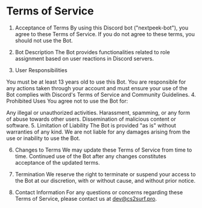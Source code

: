 # Terms of Service

1. Acceptance of Terms By using this Discord bot ("nextpeek-bot"), you agree to these Terms of Service. If you do not agree to these terms, you should not use the Bot.

2. Bot Description The Bot provides functionalities related to role assignment based on user reactions in Discord servers.

3. User Responsibilities

You must be at least 13 years old to use this Bot.
You are responsible for any actions taken through your account and must ensure your use of the Bot complies with Discord's Terms of Service and Community Guidelines.
4. Prohibited Uses You agree not to use the Bot for:

Any illegal or unauthorized activities.
Harassment, spamming, or any form of abuse towards other users.
Dissemination of malicious content or software.
5. Limitation of Liability The Bot is provided "as is" without warranties of any kind. We are not liable for any damages arising from the use or inability to use the Bot.

6. Changes to Terms We may update these Terms of Service from time to time. Continued use of the Bot after any changes constitutes acceptance of the updated terms.

7. Termination We reserve the right to terminate or suspend your access to the Bot at our discretion, with or without cause, and without prior notice.

8. Contact Information For any questions or concerns regarding these Terms of Service, please contact us at dev@cs2surf.pro.
